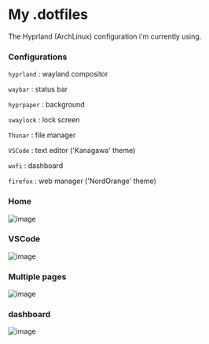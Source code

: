# My .dotfiles

The Hyprland (ArchLinux) configuration i'm currently using.
<br>

### Configurations

```hyprland``` : wayland compositor

```waybar``` : status bar 

```hyprpaper``` : background 

```swaylock``` : lock screen

```Thunar``` : file manager

```VSCode``` : text editor ('Kanagawa' theme)

```wofi``` : dashboard

```firefox``` : web manager ('NordOrange' theme)

### Home

![image](pictures/home.png)

### VSCode

![image](pictures/code.png)

### Multiple pages

![image](pictures/multiple.png)

### dashboard

![image](pictures/app2.png)


